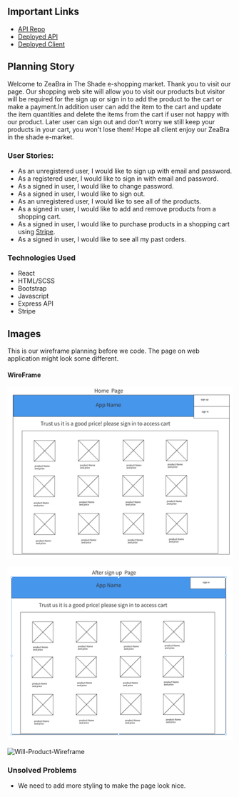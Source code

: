 ## Important Links

- [API Repo](https://github.com/Team-404-Not-Found/404-API)
- [Deployed API](https://protected-gorge-91362.herokuapp.com)
- [Deployed Client](https://team-404-not-found.github.io/ZEBRAINTHESHADE/#/)

## Planning Story

Welcome to ZeaBra in The Shade e-shopping market. Thank you to visit our page. Our shopping web site will allow you to visit our products but visitor will be required for the sign up or sign in to add the product to the cart or make a payment.In addition user can add the item to the cart and update the item quantities and delete the items from the cart if user not happy with our product. Later user can sign out and don't worry we still keep your products in your cart, you won't lose them! Hope all client enjoy our ZeaBra in the shade e-market.

### User Stories:

- As an unregistered user, I would like to sign up with email and password.
- As a registered user, I would like to sign in with email and password.
- As a signed in user, I would like to change password.
- As a signed in user, I would like to sign out.
- As an unregistered user, I would like to see all of the products.
- As a signed in user, I would like to add and remove products from a shopping
  cart.
- As a signed in user, I would like to purchase products in a shopping cart
  using [Stripe](https://stripe.com/docs/checkout).
- As a signed in user, I would like to see all my past orders.

### Technologies Used

- React
- HTML/SCSS
- Bootstrap
- Javascript
- Express API
- Stripe

## Images

This is our wireframe planning before we code. The page on web application might look some different.

#### WireFrame

![HomePage-Wireframe](WireFrames/Home-page.png)

![Signup-Wireframe](WireFrames/After-signup-Page.png)

![Will-Product-Wireframe](WireFrames/View-Product-Page.png)


### Unsolved Problems

- We need to add more styling to make the page look nice.
